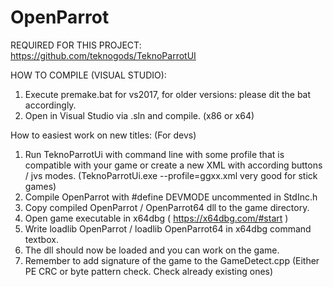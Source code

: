 # OpenParrot

REQUIRED FOR THIS PROJECT: https://github.com/teknogods/TeknoParrotUI

HOW TO COMPILE (VISUAL STUDIO):
1. Execute premake.bat for vs2017, for older versions: please dit the bat accordingly.
2. Open in Visual Studio via .sln and compile. (x86 or x64)

How to easiest work on new titles: (For devs)
1. Run TeknoParrotUi with command line with some profile that is compatible with your game or create a new XML with according buttons / jvs modes. (TeknoParrotUi.exe --profile=ggxx.xml very good for stick games)
2. Compile OpenParrot with #define DEVMODE uncommented in StdInc.h
3. Copy compiled OpenParrot / OpenParrot64 dll to the game directory.
4. Open game executable in x64dbg ( https://x64dbg.com/#start )
5. Write loadlib OpenParrot / loadlib OpenParrot64 in x64dbg command textbox.
6. The dll should now be loaded and you can work on the game.
7. Remember to add signature of the game to the GameDetect.cpp (Either PE CRC or byte pattern check. Check already existing ones)